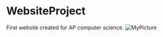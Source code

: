 # WebsiteProject
First website created for AP computer science.
![MyPicture](https://user-images.githubusercontent.com/85770451/121975519-cbc92680-cd4f-11eb-9c4f-ee1f69f0a5a3.png)

